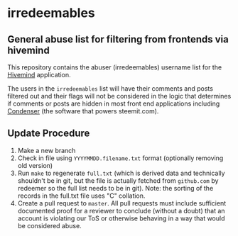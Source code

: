 # irredeemables
## General abuse list for filtering from frontends via hivemind

This repository contains the abuser (irredeemables) username list for the [Hivemind](https://github.com/steemit/hivemind) application.

The users in the `irredeemables` list will have their comments and posts filtered out and their flags will not be considered in the logic that determines if comments or posts are hidden in most front end applications including [Condenser](https://github.com/steemit/condenser) (the software that powers steemit.com).

## Update Procedure

1. Make a new branch
2. Check in file using `YYYYMMDD.filename.txt` format (optionally removing old version)
3. Run `make` to regenerate `full.txt` (which is derived data and technically shouldn't be in git, but the file is actually fetched from `github.com` by redeemer so the full list needs to be in git). Note: the sorting of the records in the full.txt file uses "C" collation.
4. Create a pull request to `master`. All pull requests must include sufficient documented proof for a reviewer to conclude (without a doubt) that an account is violating our ToS or otherwise behaving in a way that would be considered abuse.

